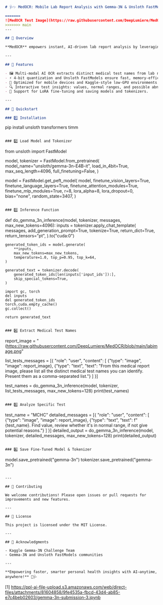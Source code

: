 ```markdown
# 🩺✨ MedOCR: Mobile Lab Report Analysis with Gemma-3N & Unsloth FastModels 🚀📲

=======
![MedOCR Test Image](https://raw.githubusercontent.com/DeepLumiere/MedOCR/blob/main/labimage.png)
>>>>>>> main
---

## 🌟 Overview

**MedOCR** empowers instant, AI-driven lab report analysis by leveraging the multi-modal Gemma-3N model combined with Unsloth FastModels for efficient, fast, and accurate extraction of medical test names from lab report images. Designed for mobile and resource-limited environments, MedOCR brings timely health insights directly to users’ fingertips.

---

## 🎯 Features

- 🖼️ Multi-modal AI OCR extracts distinct medical test names from lab report images with contextual understanding.
- ⚡ 4-bit quantization and Unsloth FastModels ensure fast, memory-efficient inference.
- 📱 Optimized for mobile devices and Kaggle-style low-GPU environments.
- 🔍 Interactive test insights: values, normal ranges, and possible abnormalities.
- 💾 Support for LoRA fine-tuning and saving models and tokenizers.

---

## 🚀 Quickstart

### 1️⃣ Installation

```
pip install unsloth transformers timm
```

### 2️⃣ Load Model and Tokenizer

```
from unsloth import FastModel

model, tokenizer = FastModel.from_pretrained(
    model_name="unsloth/gemma-3n-E4B-it",
    load_in_4bit=True,
    max_seq_length=4096,
    full_finetuning=False,
)

model = FastModel.get_peft_model(
    model,
    finetune_vision_layers=True,
    finetune_language_layers=True,
    finetune_attention_modules=True,
    finetune_mlp_modules=True,
    r=8,
    lora_alpha=8,
    lora_dropout=0,
    bias="none",
    random_state=3407,
)
```

### 3️⃣ Inference Function

```
def do_gemma_3n_inference(model, tokenizer, messages, max_new_tokens=4096):
    inputs = tokenizer.apply_chat_template(
        messages,
        add_generation_prompt=True,
        tokenize=True,
        return_dict=True,
        return_tensors="pt",
    ).to("cuda:0")

    generated_token_ids = model.generate(
        **inputs,
        max_new_tokens=max_new_tokens,
        temperature=1.0, top_p=0.95, top_k=64,
    )

    generated_text = tokenizer.decode(
        generated_token_ids[len(inputs['input_ids']):],
        skip_special_tokens=True,
    )

    import gc, torch
    del inputs
    del generated_token_ids
    torch.cuda.empty_cache()
    gc.collect()

    return generated_text
```

### 4️⃣ Extract Medical Test Names

```
report_image = "(https://raw.githubusercontent.com/DeepLumiere/MedOCR/blob/main/labimage.png"

list_tests_messages = [{
    "role": "user",
    "content": [
        {"type": "image", "image": report_image},
        {"type": "text", "text": "From this medical report image, please list all the distinct medical test names you can identify. Present them as a comma-separated list."}
    ]
}]

test_names = do_gemma_3n_inference(model, tokenizer, list_tests_messages, max_new_tokens=128)
print(test_names)
```

### 5️⃣ Analyze Specific Test

```
test_name = "MCHC"
detailed_messages = [{
    "role": "user",
    "content": [
        {"type": "image", "image": report_image},
        {"type": "text", "text": f"{test_name}. Find value, review whether it's in normal range, if not give potential reasons."}
    ]
}]
detailed_output = do_gemma_3n_inference(model, tokenizer, detailed_messages, max_new_tokens=128)
print(detailed_output)
```

### 6️⃣ Save Fine-Tuned Model & Tokenizer

```
model.save_pretrained("gemma-3n")
tokenizer.save_pretrained("gemma-3n")
```

---

## 🤝 Contributing

We welcome contributions! Please open issues or pull requests for improvements and new features.

---

## 📜 License

This project is licensed under the MIT License.

---

## 🙏 Acknowledgments

- Kaggle Gemma-3N Challenge Team  
- Gemma-3N and Unsloth FastModels communities  

---

**Empowering faster, smarter personal health insights with AI—anytime, anywhere!** 🚀🩺
```

[1] https://ppl-ai-file-upload.s3.amazonaws.com/web/direct-files/attachments/81604858/9fe4535a-fbcd-43d4-ab85-e7c4beb02603/gemma-3n-submission-3.ipynb
